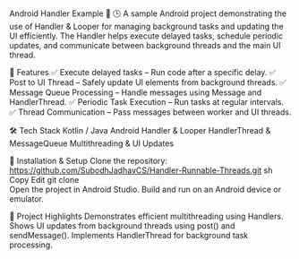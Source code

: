 Android Handler Example 📲
🕒 A sample Android project demonstrating the use of Handler & Looper for managing background tasks and updating the UI efficiently.
The Handler helps execute delayed tasks, schedule periodic updates, and communicate between background threads and the main UI thread.

📌 Features
✅ Execute delayed tasks – Run code after a specific delay.
✅ Post to UI Thread – Safely update UI elements from background threads.
✅ Message Queue Processing – Handle messages using Message and HandlerThread.
✅ Periodic Task Execution – Run tasks at regular intervals.
✅ Thread Communication – Pass messages between worker and UI threads.

🛠 Tech Stack
Kotlin / Java
Android Handler & Looper
HandlerThread & MessageQueue
Multithreading & UI Updates


🚀 Installation & Setup
Clone the repository: https://github.com/SubodhJadhavCS/Handler-Runnable-Threads.git
sh
Copy
Edit
git clone  
Open the project in Android Studio.
Build and run on an Android device or emulator.

🎯 Project Highlights
Demonstrates efficient multithreading using Handlers.
Shows UI updates from background threads using post() and sendMessage().
Implements HandlerThread for background task processing.
